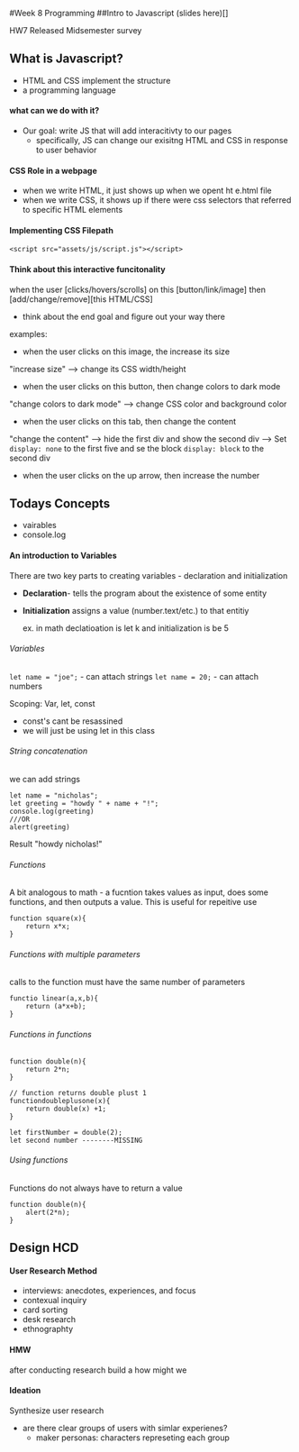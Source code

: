 #Week 8 Programming
##Intro to Javascript
(slides here)[]

HW7 Released
Midsemester survey 

## What is Javascript?
- HTML and CSS implement the structure
- a programming language

#### what can we do with it?
- Our goal: write JS that will add interacitivty to our pages
  - specifically, JS can change our exisitng HTML and CSS in response to user behavior

#### CSS Role in a webpage
- when we write HTML, it just shows up when we opent ht e.html file
- when we write CSS, it shows up if there were css selectors that referred to specific HTML elements

#### Implementing CSS Filepath

```<script src="assets/js/script.js"></script>```

#### Think about this interactive funcitonality
when the user [clicks/hovers/scrolls] on this [button/link/image] then [add/change/remove][this HTML/CSS]

* think about the end goal and figure out your way there

examples:
* when the user clicks on this image, the increase its size

"increase size" --> change its CSS width/height

* when the user clicks on this button, then change colors to dark mode

"change colors to dark mode" --> change CSS color and background color 

* when the user clicks on this tab, then change the content

"change the content" --> hide the first div and show the second div 
--> Set ```display: none``` to the first five and se the block ```display: block``` to the second div

* when the user clicks on the up arrow, then increase the number

## Todays Concepts
* vairables
* console.log

#### An introduction to Variables
There are two key parts to creating variables - declaration and initialization 
* **Declaration**- tells the program about the existence of some entity
* **Initialization** assigns a value (number.text/etc.) to that entitiy
  
  ex. in math declatioation is let k and initialization is be 5

###### Variables 
```let name = "joe";``` - can attach strings
```let name = 20;``` - can attach numbers

Scoping: Var, let, const
* const's cant be resassined
* we will just be using let in this class

###### String concatenation
we can add strings 
~~~
let name = "nicholas";
let greeting = "howdy " + name + "!";
console.log(greeting)
///OR
alert(greeting)
~~~

Result "howdy nicholas!"


###### Functions 
A bit analogous to math - a fucntion takes values as input, does some functions, and then outputs a value. This is useful for repeitive use
~~~
function square(x){
    return x*x;
}
~~~

###### Functions with multiple parameters
calls to the function must have the same number of parameters
~~~
functio linear(a,x,b){
    return (a*x+b);
}
~~~

###### Functions in functions 
~~~
function double(n){
    return 2*n;
}

// function returns double plust 1
functiondoubleplusone(x){
    return double(x) +1;
}

let firstNumber = double(2);
let second number --------MISSING
~~~

###### Using functions 
Functions do not always have to return a value
~~~
function double(n){
    alert(2*n);
}
~~~

## Design HCD
#### User Research Method
* interviews: anecdotes, experiences, and focus
* contexual inquiry
* card sorting
* desk research
* ethnographty 

#### HMW
after conducting research build a how might we

#### Ideation 
Synthesize user research 
* are there clear groups of users with simlar experienes?
  * maker personas: characters represeting each group